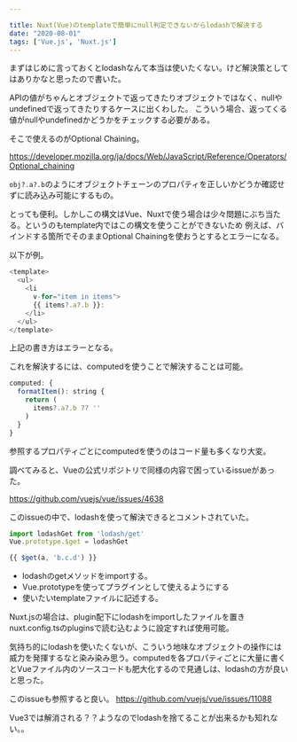```yaml
---

title: Nuxt(Vue)のtemplateで簡単にnull判定できないからlodashで解決する
date: "2020-08-01"
tags: ['Vue.js', 'Nuxt.js']
---
```


まずはじめに言っておくとlodashなんて本当は使いたくない。けど解決策としてはありかなと思ったので書いた。

APIの値がちゃんとオブジェクトで返ってきたりオブジェクトではなく、nullやundefinedで返ってきたりするケースに出くわした。
こういう場合、返ってくる値がnullやundefinedかどうかをチェックする必要がある。

そこで使えるのがOptional Chaining。

https://developer.mozilla.org/ja/docs/Web/JavaScript/Reference/Operators/Optional_chaining

```obj?.a?.b```のようにオブジェクトチェーンのプロパティを正しいかどうか確認せずに読み込み可能にするもの。

とっても便利。しかしこの構文はVue、Nuxtで使う場合は少々問題にぶち当たる。というのもtemplate内ではこの構文を使うことができないため
例えば、バインドする箇所でそのままOptional Chainingを使おうとするとエラーになる。

以下が例。

```javascript
<template>
  <ul>
    <li
      v-for="item in items">
      {{ items?.a?.b }}:
    </li>
  </ul>
</template>
```

上記の書き方はエラーとなる。

これを解決するには、computedを使うことで解決することは可能。

```javascript
computed: {
  formatItem(): string {
    return (
      items?.a?.b ?? ''
    )
  }
}
```


参照するプロパティごとにcomputedを使うのはコード量も多くなり大変。

調べてみると、Vueの公式リポジトリで同様の内容で困っているissueがあった。

https://github.com/vuejs/vue/issues/4638

このissueの中で、lodashを使って解決できるとコメントされていた。

```javascript
import lodashGet from 'lodash/get'
Vue.prototype.$get = lodashGet

{{ $get(a, 'b.c.d') }}
``` 

- lodashのgetメソッドをimportする。
- Vue.prototypeを使ってプラグインとして使えるようにする
- 使いたいtemplateファイルに記述する。

Nuxt.jsの場合は、plugin配下にlodashをimportしたファイルを置きnuxt.config.tsのpluginsで読む込むように設定すれば使用可能。

気持ち的にlodashを使いたくないが、こういう地味なオブジェクトの操作には威力を発揮するなと染み染み思う。computedを各プロパティごとに大量に書くとVueファイル内のソースコードも肥大化するので見通しは、lodashの方が良いと思った。

このissueも参照すると良い。
https://github.com/vuejs/vue/issues/11088

Vue3では解消される？？ようなのでlodashを捨てることが出来るかも知れない。。
